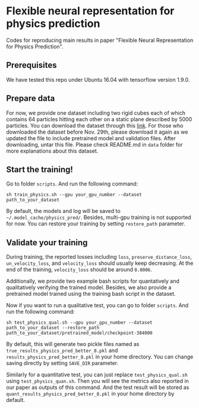# Flexible neural representation for physics prediction

Codes for reproducing main results in paper "Flexible Neural Representation for Physics Prediction".

## Prerequisites

We have tested this repo under Ubuntu 16.04 with tensorflow version 1.9.0.

## Prepare data

For now, we provide one dataset including two rigid cubes each of which contains 64 particles hitting each other on a static plane described by 5000 particles.
You can download the dataset through this [link](http://physicspredictiondata.s3.amazonaws.com/physics_dataset_new.tar).
For those who downloaded the dataset before Nov. 29th, please download it again as we updated the file to include pretrained model and validation files.
After downloading, untar this file.
Please check README.md in `data` folder for more explanations about this dataset.

## Start the training!

Go to folder `scripts`. And run the following command:

```
sh train_physics.sh --gpu your_gpu_number --dataset path_to_your_dataset
```

By default, the models and log will be saved to `~/.model_cache/physics_pred/`. 
Besides, multi-gpu training is not supported for now.
You can restore your training by setting `restore_path` parameter.

## Validate your training

During training, the reported losses including `loss`, `preserve_distance_loss`, `un_velocity_loss`, and `velocity_loss` should usually keep decreasing.
At the end of the training, `velocity_loss` should be around `0.0006`.

Additionally, we provide two example bash scripts for quantatively and qualitatively verifying the trained model. 
Besides, we also provide a pretrained model trained using the training bash script in the dataset.

Now if you want to run a qualitative test, you can go to folder `scripts`. And run the following command:

```
sh test_physics_qual.sh --gpu your_gpu_number --dataset path_to_your_dataset --restore_path path_to_your_dataset/pretrained_model/checkpoint-384000
```

By default, this will generate two pickle files named as `true_results_physics_pred_better_8.pkl` and `results_physics_pred_better_8.pkl` in your home directory.
You can change saving directly by setting `SAVE_DIR` parameter.

Similarly for a quantitative test, you can just replace `test_physics_qual.sh` using `test_physics_quan.sh`. 
Then you will see the metrics also reported in our paper as outputs of this command.
And the test result will be stored as `quant_results_physics_pred_better_8.pkl` in your home directory by default.
